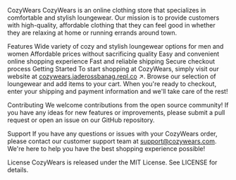 CozyWears
CozyWears is an online clothing store that specializes in comfortable and stylish loungewear. Our mission is to provide customers with high-quality, affordable clothing that they can feel good in whether they are relaxing at home or running errands around town.

Features
Wide variety of cozy and stylish loungewear options for men and women
Affordable prices without sacrificing quality
Easy and convenient online shopping experience
Fast and reliable shipping
Secure checkout process
Getting Started
To start shopping at CozyWears, simply visit our website at [cozywears.jaderossbanag.repl.co](url) ↗. Browse our selection of loungewear and add items to your cart. When you're ready to checkout, enter your shipping and payment information and we'll take care of the rest!

Contributing
We welcome contributions from the open source community! If you have any ideas for new features or improvements, please submit a pull request or open an issue on our GitHub repository.

Support
If you have any questions or issues with your CozyWears order, please contact our customer support team at support@cozywears.com. We're here to help you have the best shopping experience possible!

License
CozyWears is released under the MIT License. See LICENSE for details.
